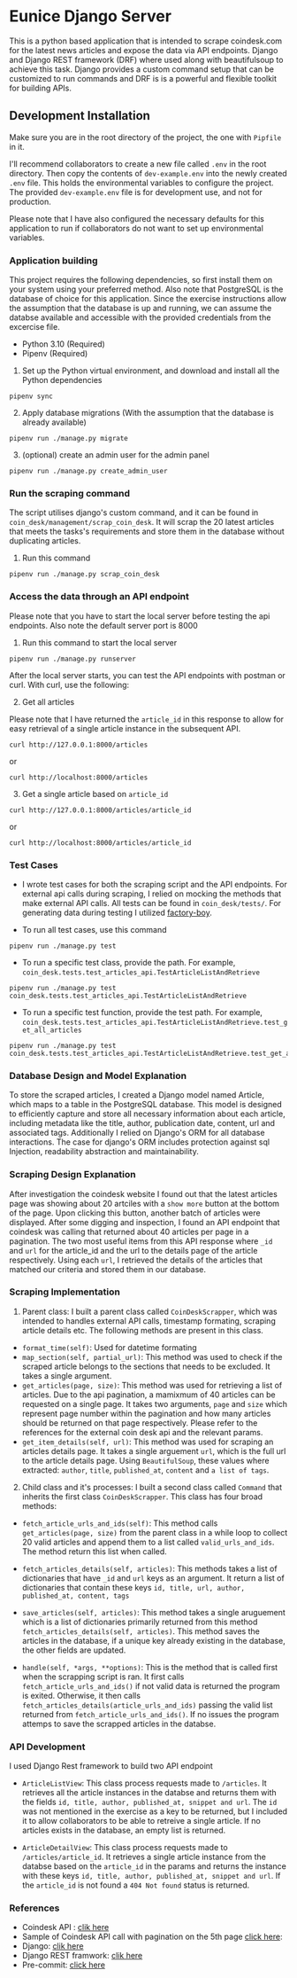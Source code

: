# Eunice Django Server

This is a python based application that is intended to scrape coindesk.com for the latest news articles and expose the data via API endpoints. Django and Django REST framework (DRF) where used along with beautifulsoup to achieve this task. Django provides a custom command setup that can be customized to run commands and DRF is is a powerful and flexible toolkit for building APIs.

## Development Installation

Make sure you are in the root directory of the project, the one with `Pipfile` in it.

I'll recommend collaborators to create a new file called `.env` in the root directory. Then copy the contents of `dev-example.env` into the newly created
`.env` file. This holds the environmental variables to configure the project. The provided `dev-example.env` file is for development use, and not for production.

Please note that I have also configured the necessary defaults for this application to run if collaborators do not want to set up environmental variables.

### Application building

This project requires the following dependencies, so first install them on your system using your preferred method. Also note that PostgreSQL is the database of choice for this application. Since the exercise instructions allow the assumption that the database is up and running, we can assume the databse available and accessible with the provided credentials from the excercise file.

- Python 3.10 (Required)
- Pipenv (Required)


1. Set up the Python virtual environment, and download and install all the Python dependencies

```
pipenv sync
```

2. Apply database migrations (With the assumption that the database is already available)

```
pipenv run ./manage.py migrate
```

3. (optional) create an admin user for the admin panel

```
pipenv run ./manage.py create_admin_user
```

### Run the scraping command

The script utilises django's custom command, and it can be found in `coin_desk/management/scrap_coin_desk`. It will scrap the 20 latest articles that meets the tasks's requirements and store them in the database without duplicating articles.

1. Run this command

```
pipenv run ./manage.py scrap_coin_desk
```

### Access the data through an API endpoint

Please note that you have to start the local server before testing the api endpoints. Also note the default server port is 8000

1. Run this command to start the local server

```
pipenv run ./manage.py runserver
```

After the local server starts, you can test the API endpoints with postman or curl. With curl, use the following:

2. Get all articles

Please note that I have returned the `article_id` in this response to allow for easy retrieval of a single article instance in the subsequent API.

```
curl http://127.0.0.1:8000/articles
```

or

```
curl http://localhost:8000/articles
```

3. Get a single article based on `article_id`

```
curl http://127.0.0.1:8000/articles/article_id
```

or

```
curl http://localhost:8000/articles/article_id
```

### Test Cases

- I wrote test cases for both the scraping script and the API endpoints. For external api calls during scraping,
I relied on mocking the methods that make external API calls. All tests can be found in `coin_desk/tests/`. For generating data during testing I utilized [factory-boy](https://factoryboy.readthedocs.io/en/stable/orms.html).


- To run all test cases, use this command

```
pipenv run ./manage.py test
```

- To run a specific test class, provide the path. For example, `coin_desk.tests.test_articles_api.TestArticleListAndRetrieve`

```
pipenv run ./manage.py test coin_desk.tests.test_articles_api.TestArticleListAndRetrieve
```

- To run a specific test function, provide the test path. For example, `coin_desk.tests.test_articles_api.TestArticleListAndRetrieve.test_get_all_articles`

```
pipenv run ./manage.py test coin_desk.tests.test_articles_api.TestArticleListAndRetrieve.test_get_all_articles
```

### Database Design and Model Explanation

To store the scraped articles, I created a Django model named Article, which maps to a table in the PostgreSQL database. This model is designed to efficiently capture and store all necessary information about each article, including metadata like the title, author, publication date, content, url and associated tags. Additionally I relied on Django's ORM for all database interactions. The case for django's ORM includes protection against sql Injection, readability abstraction and maintainability.

### Scraping Design Explanation

After investigation the coindesk website I found out that the latest articles page was showing about 20 artciles with a `show more` button at the bottom of the page. Upon clicking this button, another batch of articles were displayed. After some digging and inspection, I found an API endpoint that coindesk was calling that returned about 40 articles per page in a pagination. The two most useful items from this API response where `_id` and `url` for the article_id and the url to the details page of the article respectively. Using each `url`, I retrieved the details of the articles that matched our criteria and stored them in our database.

### Scraping Implementation

1. Parent class: I built a parent class called `CoinDeskScrapper`, which was intended to handles external API calls, timestamp formating, scraping article details etc. The following methods are present in this class.

- `format_time(self)`: Used for datetime formating
- `map_section(self, partial_url)`: This method was used to check if the scraped article belongs to the sections that needs to be excluded. It takes a single argument.
- `get_articles(page, size)`: This method was used for retrieving a list of articles. Due to the api pagination, a mamixmum of 40 articles can be requested on a single page. It takes two arguments, `page` and `size` which represent page number within the pagination and how many articles should be returned on that page respectively. Please refer to the references for the external coin desk api and the relevant params.
- `get_item_details(self, url)`: This method was used for scraping an articles details page. It takes a single arguement `url`, which is the full url to the article details page. Using `BeautifulSoup`, these values where extracted: `author`, `title`, `published_at`, `content` and `a list of tags`.

2. Child class and it's processes: I built a second class called `Command` that inherits the first class `CoinDeskScrapper`. This class has four broad methods:

- `fetch_article_urls_and_ids(self)`: This method calls `get_articles(page, size)` from the parent class in a while loop to collect 20 valid articles and append them to a list called `valid_urls_and_ids`. The method return this list when called.

- `fetch_articles_details(self, articles)`: This methods takes a list of dictionaries that have `_id` and `url` keys as an argument. It return a list of dictionaries that contain these keys `id, title, url, author, published_at, content, tags`

- `save_articles(self, articles)`: This method takes a single aruguement which is a list of dictionaries primarily returned from this method `fetch_articles_details(self, articles)`. This method saves the articles in the database, if a unique key already existing in the database, the other fields are updated.
- `handle(self, *args, **options)`: This is the method that is called first when the scrapping script is ran. It first calls `fetch_article_urls_and_ids()` if not valid data is returned the program is exited. Otherwise, it then calls `fetch_articles_details(article_urls_and_ids)` passing the valid list returned from `fetch_article_urls_and_ids()`. If no issues the program attemps to save the scrapped articles in the databse.

### API Development

I used Django Rest framework to build two API endpoint

- `ArticleListView`: This class process requests made to `/articles`. It retrieves all the article instances in the databse and returns them with the fields `id, title, author, published_at, snippet and url`. The `id` was not mentioned in the exercise as a key to be returned, but I included it to allow collaborators to be able to retreive a single article. If no articles exists in the database, an empty list is returned.

- `ArticleDetailView`: This class process requests made to `/articles/article_id`. It retrieves a single article instance from the databse based on the `article_id` in the params and returns the instance with these keys `id, title, author, published_at, snippet and url`. If the `article_id` is not found a `404 Not found` status is returned.

### References

- Coindesk API : [clik here](https://www.coindesk.com/pf/api/v3/content/fetch/please-stop)
- Sample of Coindesk API call with pagination on the 5th page [click here](https://www.coindesk.com/pf/api/v3/content/fetch/please-stop?query={"language":"en","size":20,"page":5,"format":"timeline"}):
- Django: [clik here](https://www.djangoproject.com/)
- Django REST framwork: [clik here](https://www.django-rest-framework.org/)
- Pre-commit: [click here](https://pre-commit.com/#install)
